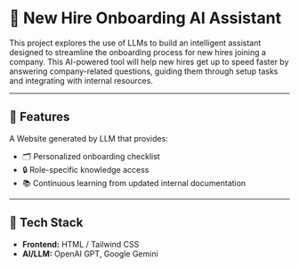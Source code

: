 # 🧠 New Hire Onboarding AI Assistant

This project explores the use of LLMs to build an intelligent assistant designed to streamline the onboarding process for new hires joining a company. This AI-powered tool will help new hires get up to speed faster by answering company-related questions, guiding them through setup tasks and integrating with internal resources.

---

## 🚀 Features

A Website generated by LLM that provides:

- 🗂️ Personalized onboarding checklist
- 🔒 Role-specific knowledge access
- 📚 Continuous learning from updated internal documentation

---

## 🧰 Tech Stack

- **Frontend:** HTML / Tailwind CSS  
- **AI/LLM:** OpenAI GPT, Google Gemini

